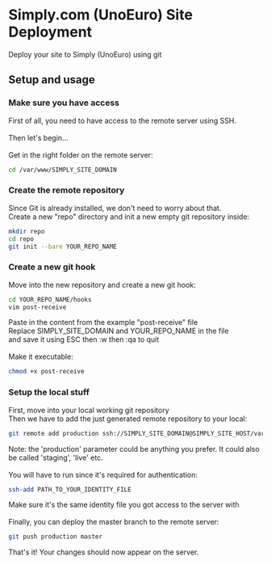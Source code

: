# Simply.com (UnoEuro) Site Deployment
Deploy your site to Simply (UnoEuro) using git

## Setup and usage
### Make sure you have access
First of all, you need to have access to the remote server using SSH.
<br><br>
Then let's begin...
<br><br>
Get in the right folder on the remote server:
```bash
cd /var/www/SIMPLY_SITE_DOMAIN
```

### Create the remote repository
Since Git is already installed, we don't need to worry about that.
<br>
Create a new "repo" directory and init a new empty git repository inside:
```bash
mkdir repo
cd repo
git init --bare YOUR_REPO_NAME
```

### Create a new git hook
Move into the new repository and create a new git hook:
```bash
cd YOUR_REPO_NAME/hooks
vim post-receive
```
Paste in the content from the example "post-receive" file<br>
Replace SIMPLY_SITE_DOMAIN and YOUR_REPO_NAME in the file<br>
and save it using ESC then :w then :qa to quit
<br>
<br>
Make it executable:
```bash
chmod +x post-receive
```
### Setup the local stuff
First, move into your local working git repository<br>
Then we have to add the just generated remote repository to your local:
```bash
git remote add production ssh://SIMPLY_SITE_DOMAIN@SIMPLY_SITE_HOST/var/www/SIMPLY_SITE_DOMAIN/repo/YOUR_REPO_NAME.git
```
Note: the 'production' parameter could be anything you prefer. It could also be called 'staging', 'live' etc.
<br><br>
You will have to run since it's required for authentication:
```bash
ssh-add PATH_TO_YOUR_IDENTITY_FILE
```
Make sure it's the same identity file you got access to the server with
<br><br>
Finally, you can deploy the master branch to the remote server:
```bash
git push production master
```
That's it! Your changes should now appear on the server.
